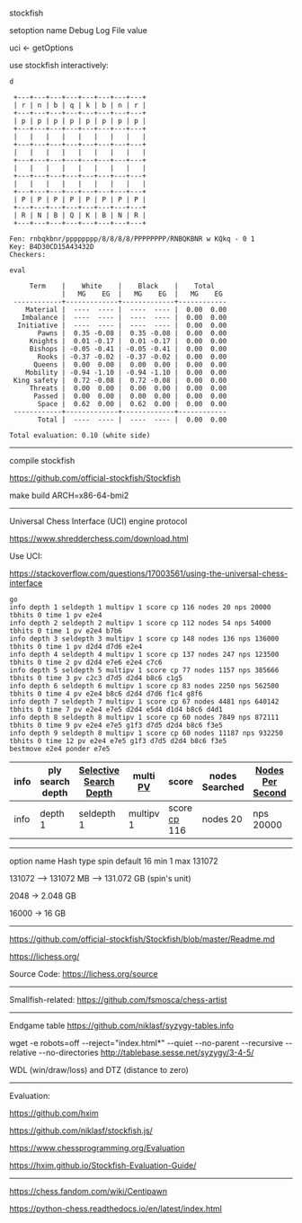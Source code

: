 stockfish

setoption name Debug Log File value <Filename>



uci <- getOptions

use stockfish interactively:

```
d

 +---+---+---+---+---+---+---+---+
 | r | n | b | q | k | b | n | r |
 +---+---+---+---+---+---+---+---+
 | p | p | p | p | p | p | p | p |
 +---+---+---+---+---+---+---+---+
 |   |   |   |   |   |   |   |   |
 +---+---+---+---+---+---+---+---+
 |   |   |   |   |   |   |   |   |
 +---+---+---+---+---+---+---+---+
 |   |   |   |   |   |   |   |   |
 +---+---+---+---+---+---+---+---+
 |   |   |   |   |   |   |   |   |
 +---+---+---+---+---+---+---+---+
 | P | P | P | P | P | P | P | P |
 +---+---+---+---+---+---+---+---+
 | R | N | B | Q | K | B | N | R |
 +---+---+---+---+---+---+---+---+

Fen: rnbqkbnr/pppppppp/8/8/8/8/PPPPPPPP/RNBQKBNR w KQkq - 0 1
Key: B4D30CD15A43432D
Checkers: 

eval

     Term    |    White    |    Black    |    Total   
             |   MG    EG  |   MG    EG  |   MG    EG 
 ------------+-------------+-------------+------------
    Material |  ----  ---- |  ----  ---- |  0.00  0.00
   Imbalance |  ----  ---- |  ----  ---- |  0.00  0.00
  Initiative |  ----  ---- |  ----  ---- |  0.00  0.00
       Pawns |  0.35 -0.08 |  0.35 -0.08 |  0.00  0.00
     Knights |  0.01 -0.17 |  0.01 -0.17 |  0.00  0.00
     Bishops | -0.05 -0.41 | -0.05 -0.41 |  0.00  0.00
       Rooks | -0.37 -0.02 | -0.37 -0.02 |  0.00  0.00
      Queens |  0.00  0.00 |  0.00  0.00 |  0.00  0.00
    Mobility | -0.94 -1.10 | -0.94 -1.10 |  0.00  0.00
 King safety |  0.72 -0.08 |  0.72 -0.08 |  0.00  0.00
     Threats |  0.00  0.00 |  0.00  0.00 |  0.00  0.00
      Passed |  0.00  0.00 |  0.00  0.00 |  0.00  0.00
       Space |  0.62  0.00 |  0.62  0.00 |  0.00  0.00
 ------------+-------------+-------------+------------
       Total |  ----  ---- |  ----  ---- |  0.00  0.00

Total evaluation: 0.10 (white side)
```

-------


compile stockfish

https://github.com/official-stockfish/Stockfish

make build ARCH=x86-64-bmi2


-------

Universal Chess Interface (UCI) engine protocol

https://www.shredderchess.com/download.html

Use UCI:

https://stackoverflow.com/questions/17003561/using-the-universal-chess-interface

```
go
info depth 1 seldepth 1 multipv 1 score cp 116 nodes 20 nps 20000 tbhits 0 time 1 pv e2e4
info depth 2 seldepth 2 multipv 1 score cp 112 nodes 54 nps 54000 tbhits 0 time 1 pv e2e4 b7b6
info depth 3 seldepth 3 multipv 1 score cp 148 nodes 136 nps 136000 tbhits 0 time 1 pv d2d4 d7d6 e2e4
info depth 4 seldepth 4 multipv 1 score cp 137 nodes 247 nps 123500 tbhits 0 time 2 pv d2d4 e7e6 e2e4 c7c6
info depth 5 seldepth 5 multipv 1 score cp 77 nodes 1157 nps 385666 tbhits 0 time 3 pv c2c3 d7d5 d2d4 b8c6 c1g5
info depth 6 seldepth 6 multipv 1 score cp 83 nodes 2250 nps 562500 tbhits 0 time 4 pv e2e4 b8c6 d2d4 d7d6 f1c4 g8f6
info depth 7 seldepth 7 multipv 1 score cp 67 nodes 4481 nps 640142 tbhits 0 time 7 pv e2e4 e7e5 d2d4 e5d4 d1d4 b8c6 d4d1
info depth 8 seldepth 8 multipv 1 score cp 60 nodes 7849 nps 872111 tbhits 0 time 9 pv e2e4 e7e5 g1f3 d7d5 d2d4 b8c6 f3e5
info depth 9 seldepth 8 multipv 1 score cp 60 nodes 11187 nps 932250 tbhits 0 time 12 pv e2e4 e7e5 g1f3 d7d5 d2d4 b8c6 f3e5
bestmove e2e4 ponder e7e5
```

info | ply search depth | <a href="https://www.chessprogramming.org/Depth#Selective_Search_Depth">Selective Search Depth</a>  | multi <a href="https://www.chessprogramming.org/Principal_Variation">PV</a> | score | nodes Searched | <a href="https://www.chessprogramming.org/Nodes_per_Second">Nodes Per Second</a> | TableBase Hits | time elapsed (ms) | <a href="https://www.chessprogramming.org/Principal_Variation">PV</a> Line
--- | --- | --- | --- | --- | --- | --- | --- | --- | ---
info | depth 1 | seldepth 1 | multipv 1 | score <a href="https://chess.fandom.com/wiki/Centipawn">cp</a> 116 | nodes 20 | nps 20000 | tbhits 0 | time 1 | pv e2e4


-------

option name Hash type spin default 16 min 1 max 131072

131072 --> 131072 MB --> 131.072 GB (spin's unit)

2048 -> 2.048 GB

16000 -> 16 GB

-------

https://github.com/official-stockfish/Stockfish/blob/master/Readme.md

https://lichess.org/

Source Code: https://lichess.org/source

----

Smallfish-related: 
https://github.com/fsmosca/chess-artist

----

Endgame table
https://github.com/niklasf/syzygy-tables.info

wget -e robots=off --reject="index.html*" --quiet --no-parent --recursive --relative --no-directories http://tablebase.sesse.net/syzygy/3-4-5/

WDL (win/draw/loss) and DTZ (distance to zero)

---

Evaluation:

https://github.com/hxim

https://github.com/niklasf/stockfish.js/

https://www.chessprogramming.org/Evaluation

https://hxim.github.io/Stockfish-Evaluation-Guide/

---

https://chess.fandom.com/wiki/Centipawn

https://python-chess.readthedocs.io/en/latest/index.html
